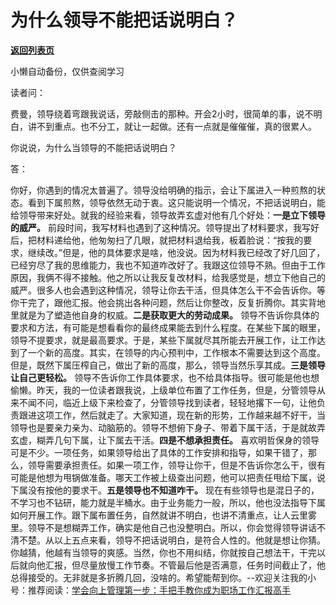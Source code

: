 # 为什么领导不能把话说明白？

[**返回列表页**](/gzh/费曼的小茶馆)

小懒自动备份，仅供查阅学习

读者问：

费曼，领导绕着弯跟我说话，旁敲侧击的那种。开会2小时，很简单的事，说不明白，讲不到重点。也不分工，就让一起做。还有一点就是催催催，真的很累人。

你说说，为什么当领导的不能把话说明白？

答：  

你好，你遇到的情况太普遍了。领导没给明确的指示，会让下属进入一种煎熬的状态。看到下属煎熬，领导依然无动于衷。这只能说明一个情况，不把话说明白，能给领导带来好处。就我的经验来看，领导故弄玄虚对他有几个好处：**一是立下领导的威严。**
前段时间，我写材料也遇到了这种情况。领导提出了材料要求，我写好后，把材料递给他，他匆匆扫了几眼，就把材料退给我，板着脸说：“按我的要求，继续改。”但是，他的具体要求是啥，他没说。因为材料我已经改了好几回了，已经穷尽了我的思维能力，我也不知道咋改好了。我跟这位领导不熟。但由于工作原因，我俩不得不接触。他之所以让我反复改材料，给我感觉是，想立下他自己的威严。很多人也会遇到这种情况，领导让你去干活，但具体怎么干不会告诉你。等你干完了，跟他汇报。他会挑出各种问题，然后让你整改，反复折腾你。其实背地里就是为了塑造他自身的权威。**二是获取更大的劳动成果。**
领导不告诉你具体的要求和方法，有可能是想看看你的最终成果能去到什么程度。在某些下属的眼里，领导不提要求，就是最高要求。于是，某些下属就尽其所能去开展工作，让工作达到了一个新的高度。其实，在领导的内心预判中，工作根本不需要达到这个高度。但是，既然下属压榨自己，做出了新的高度，那么，领导当然乐享其成。**三是领导让自己更轻松。**
领导不告诉你工作具体要求，也不给具体指导。很可能是他也想偷懒。昨天，我的一位读者跟我说，上级单位布置了工作任务，但是，分管领导从来不闻不问，临近上级下来检查了，分管领导找到读者，轻轻地撂下一句，让他负责跟进这项工作，然后就走了。大家知道，现在新的形势，工作越来越不好干，当领导也是要亲力亲为、动脑筋的。领导不想俯下身子、带着下属干活，于是就故弄玄虚，糊弄几句下属，让下属去干活。**四是不想承担责任。**
喜欢明哲保身的领导可是不少。一项任务，如果领导给出了具体的工作安排和指导，如果干错了，那么，领导需要承担责任。如果一项工作，领导让你干，但是不告诉你怎么干，很有可能是他想为甩锅做准备。哪天工作被上级查出问题，他可以把责任甩给下属，说下属没有按他的要求干。**五是领导也不知道咋干。**
现在有些领导也是混日子的，不学习也不钻研，能力就是半桶水。由于业务能力一般，所以，他也没法指导下属如何开展工作。跟下属布置任务，自然就讲不明白，也讲不清重点，让人云里雾里。领导不是想糊弄工作，确实是他自己也没整明白。所以，你会觉得领导讲话不清不楚。从以上五点来看，领导不把话说明白，是符合人性的。他就是想让你猜。你越猜，他越有当领导的爽感。当然，你也不用纠结，你就按自己想法干，干完以后就向他汇报，但尽量放慢工作节奏。不管最后他是否满意，任务时间截止了，他总得接受的。无非就是多折腾几回，没啥的。希望能帮到你。\--欢迎关注我的小号：推荐阅读：[学会向上管理第一步：手把手教你成为职场工作汇报高手](http://mp.weixin.qq.com/s?__biz=MzkzMDM0NzA3Mw==&mid=2247489004&idx=2&sn=2de309cde6ccc97a6757aa9cfcea22bc&chksm=c27af4c2f50d7dd4fcd5a46408c838eff887065f4ea1914ab48373ad0ef7f56df292800ef183&scene=21#wechat_redirect)  

